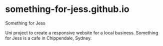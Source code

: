 # something-for-jess.github.io
Something for Jess

Uni project to create a responsive website for a local business.
Something for Jess is a cafe in Chippendale, Sydney.
